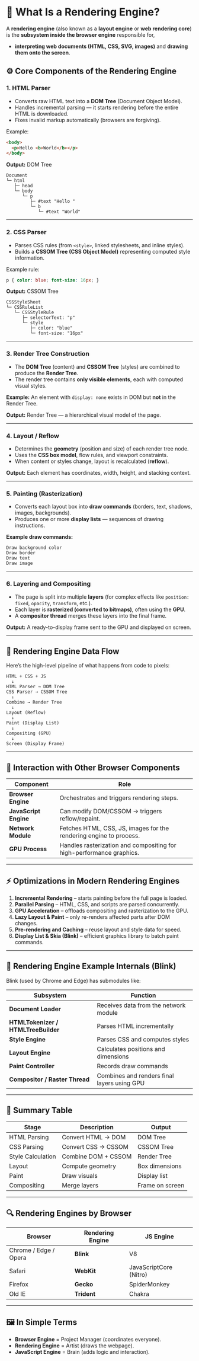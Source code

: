 # 🎨 What Is a Rendering Engine?

A **rendering engine** (also known as a **layout engine** or **web rendering core**) is the **subsystem inside the browser engine** responsible for,
- **interpreting web documents (HTML, CSS, SVG, images)** and **drawing them onto the screen**.
  
## ⚙️ Core Components of the Rendering Engine

### 1. **HTML Parser**

* Converts raw HTML text into a **DOM Tree** (Document Object Model).
* Handles incremental parsing — it starts rendering before the entire HTML is downloaded.
* Fixes invalid markup automatically (browsers are forgiving).

Example:

```html
<body>
  <p>Hello <b>World</b></p>
</body>
```
**Output:** DOM Tree
```text
Document
└─ html
   ├─ head
   └─ body
      └─ p
         ├─ #text "Hello "
         └─ b
            └─ #text "World"
```
---

### 2. **CSS Parser**

* Parses CSS rules (from `<style>`, linked stylesheets, and inline styles).
* Builds a **CSSOM Tree (CSS Object Model)** representing computed style information.

Example rule:

```css
p { color: blue; font-size: 16px; }
```
**Output:** CSSOM Tree
```text
CSSStyleSheet
└─ CSSRuleList
   └─ CSSStyleRule
      ├─ selectorText: "p"
      └─ style
         ├─ color: "blue"
         └─ font-size: "16px"
```
---

### 3. **Render Tree Construction**

* The **DOM Tree** (content) and **CSSOM Tree** (styles) are combined to produce the **Render Tree**.
* The render tree contains **only visible elements**, each with computed visual styles.

**Example:**
An element with `display: none` exists in DOM but **not** in the Render Tree.

**Output:** Render Tree — a hierarchical visual model of the page.

---

### 4. **Layout / Reflow**

* Determines the **geometry** (position and size) of each render tree node.
* Uses the **CSS box model**, flow rules, and viewport constraints.
* When content or styles change, layout is recalculated (**reflow**).

**Output:** Each element has coordinates, width, height, and stacking context.

---

### 5. **Painting (Rasterization)**

* Converts each layout box into **draw commands** (borders, text, shadows, images, backgrounds).
* Produces one or more **display lists** — sequences of drawing instructions.

**Example draw commands:**

```
Draw background color
Draw border
Draw text
Draw image
```

---

### 6. **Layering and Compositing**

* The page is split into multiple **layers** (for complex effects like `position: fixed`, `opacity`, `transform`, etc.).
* Each layer is **rasterized (converted to bitmaps)**, often using the **GPU**.
* A **compositor thread** merges these layers into the final frame.

**Output:** A ready-to-display frame sent to the GPU and displayed on screen.

---

## 🧠 Rendering Engine Data Flow

Here’s the high-level pipeline of what happens from code to pixels:

```
HTML + CSS + JS
  ↓
HTML Parser → DOM Tree
CSS Parser → CSSOM Tree
  ↓
Combine → Render Tree
  ↓
Layout (Reflow)
  ↓
Paint (Display List)
  ↓
Compositing (GPU)
  ↓
Screen (Display Frame)
```

---

## 🧩 Interaction with Other Browser Components

| Component             | Role                                                                 |
| --------------------- | -------------------------------------------------------------------- |
| **Browser Engine**    | Orchestrates and triggers rendering steps.                           |
| **JavaScript Engine** | Can modify DOM/CSSOM → triggers reflow/repaint.                      |
| **Network Module**    | Fetches HTML, CSS, JS, images for the rendering engine to process.   |
| **GPU Process**       | Handles rasterization and compositing for high-performance graphics. |

---

## ⚡ Optimizations in Modern Rendering Engines

1. **Incremental Rendering** – starts painting before the full page is loaded.
2. **Parallel Parsing** – HTML, CSS, and scripts are parsed concurrently.
3. **GPU Acceleration** – offloads compositing and rasterization to the GPU.
4. **Lazy Layout & Paint** – only re-renders affected parts after DOM changes.
5. **Pre-rendering and Caching** – reuse layout and style data for speed.
6. **Display List & Skia (Blink)** – efficient graphics library to batch paint commands.

---

## 🧱 Rendering Engine Example Internals (Blink)

Blink (used by Chrome and Edge) has submodules like:

| Subsystem                           | Function                                    |
| ----------------------------------- | ------------------------------------------- |
| **Document Loader**                 | Receives data from the network module       |
| **HTMLTokenizer / HTMLTreeBuilder** | Parses HTML incrementally                   |
| **Style Engine**                    | Parses CSS and computes styles              |
| **Layout Engine**                   | Calculates positions and dimensions         |
| **Paint Controller**                | Records draw commands                       |
| **Compositor / Raster Thread**      | Combines and renders final layers using GPU |

---

## 🧭 Summary Table

| Stage             | Description         | Output          |
| ----------------- | ------------------- | --------------- |
| HTML Parsing      | Convert HTML → DOM  | DOM Tree        |
| CSS Parsing       | Convert CSS → CSSOM | CSSOM Tree      |
| Style Calculation | Combine DOM + CSSOM | Render Tree     |
| Layout            | Compute geometry    | Box dimensions  |
| Paint             | Draw visuals        | Display list    |
| Compositing       | Merge layers        | Frame on screen |

---

## 🔍 Rendering Engines by Browser

| Browser               | Rendering Engine | JS Engine              |
| --------------------- | ---------------- | ---------------------- |
| Chrome / Edge / Opera | **Blink**        | V8                     |
| Safari                | **WebKit**       | JavaScriptCore (Nitro) |
| Firefox               | **Gecko**        | SpiderMonkey           |
| Old IE                | **Trident**      | Chakra                 |

---

## 🖼️ In Simple Terms

* **Browser Engine** = Project Manager (coordinates everyone).
* **Rendering Engine** = Artist (draws the webpage).
* **JavaScript Engine** = Brain (adds logic and interaction).
